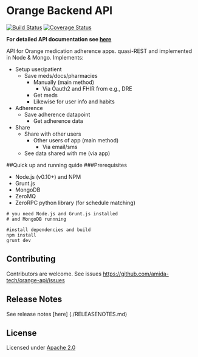 Orange Backend API
=========

[![Build Status](https://travis-ci.org/amida-tech/orange-api.svg?branch=master)](https://travis-ci.org/amida-tech/orange-api)
[![Coverage Status](https://coveralls.io/repos/amida-tech/orange-api/badge.svg?branch=master)](https://coveralls.io/r/amida-tech/orange-api?branch=master)


**For detailed API documentation see [here](http://amida-tech.github.io/orange-api/)**

API for Orange medication adherence apps. quasi-REST and implemented in Node & Mongo. Implements:
 - Setup user/patient
   - Save meds/docs/pharmacies
	   - Manually (main method)
		 - Via Oauth2 and FHIR from e.g., DRE
	 - Get meds
	 - Likewise for user info and habits
 - Adherence
   - Save adherence datapoint 
	 - Get adherence data
 - Share
 	 - Share with other users
	   - Other users of app (main method)
		 - Via email/sms
	 - See data shared with me (via app)

##Quick up and running quide
###Prerequisites

- Node.js (v0.10+) and NPM
- Grunt.js
- MongoDB
- ZeroMQ
- ZeroRPC python library (for schedule matching)

```
# you need Node.js and Grunt.js installed
# and MongoDB runnning

#install dependencies and build
npm install
grunt dev

```


## Contributing

Contributors are welcome. See issues https://github.com/amida-tech/orange-api/issues

## Release Notes

See release notes [here] (./RELEASENOTES.md)

## License

Licensed under [Apache 2.0](./LICENSE)
